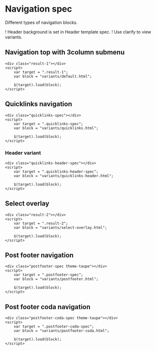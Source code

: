 ﻿# Navigation spec

Different types of navigation blocks.

! Header background is set in Header template spec.
! Use clarify to view variants.

## Navigation top with 3column submenu

```example
<div class="result-1"></div>
<script>
	var target = ".result-1";
	var block = "variants/default.html";

	$(target).load(block);
</script>
```

## Quicklinks navigation

```example
<div class="quicklinks-spec"></div>
<script>
	var target = ".quicklinks-spec";
	var block = "variants/quicklinks.html";

	$(target).load(block);
</script>
```
### Header variant
```example
<div class="quicklinks-header-spec"></div>
<script>
	var target = ".quicklinks-header-spec";
	var block = "variants/quicklinks-header.html";

	$(target).load(block);
</script>
```

## Select overlay

```example
<div class="result-2"></div>
<script>
	var target = ".result-2";
	var block = "variants/select-overlay.html";

	$(target).load(block);
</script>
```


## Post footer navigation

```example
<div class="postfooter-spec theme-taupe"></div>
<script>
	var target = ".postfooter-spec";
	var block = "variants/postfooter.html";

	$(target).load(block);
</script>
```

## Post footer coda navigation

```example
<div class="postfooter-coda-spec theme-taupe"></div>
<script>
	var target = ".postfooter-coda-spec";
	var block = "variants/postfooter-coda.html";

	$(target).load(block);
</script>
```

